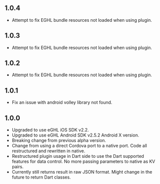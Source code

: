 ## 1.0.4

* Attempt to fix EGHL bundle resources not loaded when using plugin.

## 1.0.3

* Attempt to fix EGHL bundle resources not loaded when using plugin.

## 1.0.2

* Attempt to fix EGHL bundle resources not loaded when using plugin.

## 1.0.1

* Fix an issue with android volley library not found.

## 1.0.0

* Upgraded to use eGHL iOS SDK v2.2.
* Upgraded to use eGHL Android SDK v2.5.2 Android X version.
* Breaking change from previous alpha version.
* Change from using a direct Cordova port to a native port. Code all restructured and rewritten in native.
* Restructured plugin usage in Dart side to use the Dart supported features for data control. No more passing parameters to native as KV pairs.
* Currently still returns result in raw JSON format. Might change in the future to return Dart classes.